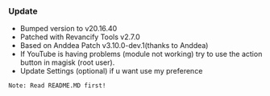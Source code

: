 ### Update
- Bumped version to v20.16.40
- Patched with Revancify Tools v2.7.0
- Based on Anddea Patch v3.10.0-dev.1(thanks to Anddea)
- If YouTube is having problems (module not working) try to use the action button in magisk (root user).
- Update Settings (optional) if u want use my preference

`Note: Read README.MD first!`
